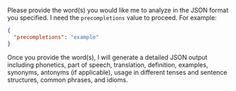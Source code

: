 Please provide the word(s) you would like me to analyze in the JSON format you specified. I need the `precompletions` value to proceed. For example:

```json
{
  "precompletions": "example"
}
```

Once you provide the word(s), I will generate a detailed JSON output including phonetics, part of speech, translation, definition, examples, synonyms, antonyms (if applicable), usage in different tenses and sentence structures, common phrases, and idioms.
 